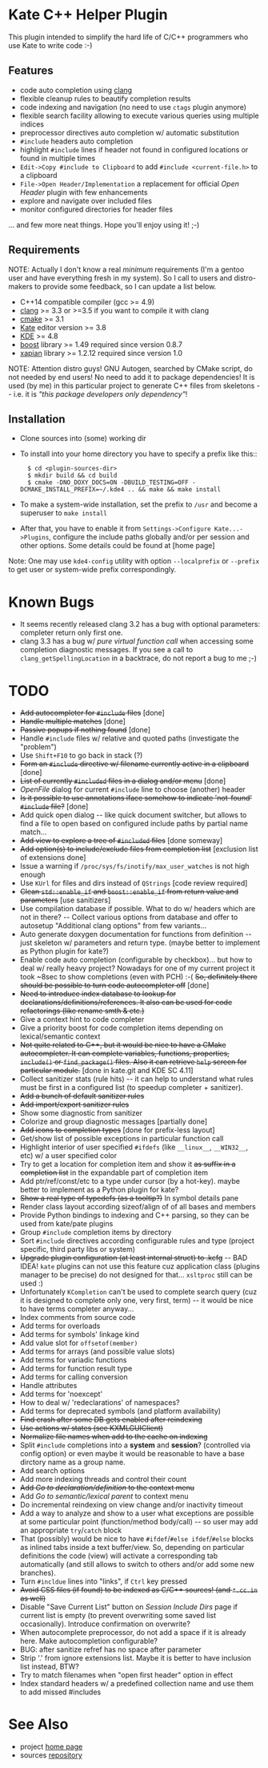 Kate C++ Helper Plugin
======================

This plugin intended to simplify the hard life of C/C++ programmers who use Kate to write code :-)

Features
--------

* code auto completion using [clang](http://clang.llvm.org)
* flexible cleanup rules to beautify completion results
* code indexing and navigation (no need to use `ctags` plugin anymore)
* flexible search facility allowing to execute various queries using multiple indices
* preprocessor directives auto completion w/ automatic substitution
* `#include` headers auto completion
* highlight `#include` lines if header not found in configured locations or found in multiple times
* `Edit->Copy #include to Clipboard` to add `#include <current-file.h>` to a clipboard
* `File->Open Header/Implementation` a replacement for official _Open Header_ plugin with few enhancements
* explore and navigate over included files
* monitor configured directories for header files

... and few more neat things. Hope you'll enjoy using it! ;-)

Requirements
------------

NOTE: Actually I don't know a real _minimum_ requirements (I'm a gentoo user and have everything fresh in
my system). So I call to users and distro-makers to provide some feedback, so I can update a list below.

* C++14 compatible compiler (gcc >= 4.9)
* [clang](http://clang.llvm.org) >= 3.3 or >=3.5 if you want to compile it with clang
* [cmake](http://cmake.org) >= 3.1
* [Kate](http://kate-editor.org) editor version >= 3.8
* [KDE](http://kde.org) >= 4.8
* [boost](http://boost.org) library >= 1.49 required since version 0.8.7
* [xapian](http://xapian.org) library >= 1.2.12 required since version 1.0

NOTE: Attention distro guys! GNU Autogen, searched by CMake script, do not needed by end users!
No need to add it to package dependencies! It is used (by me) in this particular project to generate
C++ files from skeletons -- i.e. it is _"this package developers only dependency"_!


Installation
------------

* Clone sources into (some) working dir
* To install into your home directory you have to specify a prefix like this::

        $ cd <plugin-sources-dir>
        $ mkdir build && cd build
        $ cmake -DNO_DOXY_DOCS=ON -DBUILD_TESTING=OFF -DCMAKE_INSTALL_PREFIX=~/.kde4 .. && make && make install

* To make a system-wide installation, set the prefix to `/usr` and become a superuser to `make install`
* After that, you have to enable it from `Settings->Configure Kate...->Plugins`, configure the include paths
  globally and/or per session and other options. Some details could be found at [home page]

Note: One may use `kde4-config` utility with option `--localprefix` or `--prefix` to get
user or system-wide prefix correspondingly.



Known Bugs
==========

* It seems recently released clang 3.2 has a bug with optional parameters: completer return only first one.
* clang 3.3 has a bug w/ _pure virtual function call_ when accessing some completion diagnostic messages.
  If you see a call to `clang_getSpellingLocation` in a backtrace, do not report a bug to me ;-)


TODO
====

* <del>Add autocompleter for `#include` files</del> [done]
* <del>Handle multiple matches</del> [done]
* <del>Passive popups if nothing found</del> [done]
* Handle `#include` files w/ relative and quoted paths (investigate the "problem")
* Use `Shift+F10` to go back in stack (?)
* <del>Form an `#include` directive w/ filename currently active in a clipboard</del> [done]
* <del>List of currently `#included` files in a dialog and/or menu</del> [done]
* _OpenFile_ dialog for current `#include` line to choose (another) header
* <del>Is it possible to use annotations iface somehow to indicate 'not-found' `#include` file?</del> [done]
* Add quick open dialog -- like quick document switcher, but allows to find a file to open
  based on configured include paths by partial name match...
* <del>Add view to explore a tree of `#included` files</del> [done someway]
* <del>Add option(s) to include/exclude files from completion list</del> [exclusion list of extensions done]
* Issue a warning if `/proc/sys/fs/inotify/max_user_watches` is not high enough
* Use `KUrl` for files and dirs instead of `QStrings` [code review required]
* <del>Clean `std::enable_if` and `boost::enable_if` from return value and parameters</del> [use sanitizers]
* Use compilation database if possible. What to do w/ headers which are not in there? -- Collect various options
  from database and offer to autosetup "Additional clang options" from few variants...
* Auto generate doxygen documentation for functions from definition -- just skeleton
  w/ parameters and return type. (maybe better to implement as Python plugin for kate?)
* Enable code auto completion (configurable by checkbox)... but how to deal w/ really heavy project?
  Nowadays for one of my current project it took ~8sec to show completions (even with PCH) :-(
  <del>So, definitely there should be possible to turn code autocompleter off</del> [done]
* <del>Need to introduce index database to lookup for declarations/definitions/references. It
  also can be used for code refactorings (like rename smth & etc.)</del>
* Give a context hint to code completer
* Give a priority boost for code completion items depending on lexical/semantic context
* <del>Not quite related to C++, but it would be nice to have a CMake autocompleter.
  It can complete variables, functions, properties, `include()` or `find_package()` files.
  Also it can retrieve `help` screen for particular module.</del> [done in kate.git and KDE SC 4.11]
* Collect sanitizer stats (rule hits) -- it can help to understand what rules must be first in
  a configured list (to speedup completer + sanitizer).
* <del>Add a bunch of default sanitizer rules</del>
* <del>Add import/export sanitizer rules</del>
* Show some diagnostic from sanitizer
* Colorize and group diagnostic messages [partially done]
* <del>Add icons to completion types</del> [done for prefix-less layout]
* Get/show list of possible exceptions in particular function call
* Highlight interior of user specified `#ifdefs` (like `__linux__`, `__WIN32__`, etc) w/ a user specified color
* Try to get a location for completion item and show it <del>as suffix in a completion list</del>
  in the expandable part of completion item
* Add ptr/ref/const/etc to a type under cursor (by a hot-key). maybe better to implement as a Python plugin for kate?
* <del>Show a real type of typedefs (as a tooltip?)</del> In symbol details pane
* Render class layout according sizeof/align of of all bases and members
* Provide Python bindings to indexing and C++ parsing, so they can be used from kate/pate plugins
* Group `#include` completion items by directory
* Sort `#include` directives according configurable rules and type (project specific, third party libs or system)
* <del>Upgrade plugin configuration (at least internal struct) to .kcfg</del> -- BAD IDEA!
  `kate` plugins can not use this feature cuz application class (plugins manager to be precise)
  do not designed for that... `xsltproc` still can be used :)
* Unfortunately `KCompletion` can't be used to complete search query (cuz it is designed to complete
  only one, very first, term) -- it would be nice to have terms completer anyway...
* Index comments from source code
* Add terms for overloads
* Add terms for symbols' linkage kind
* Add value slot for `offsetof(member)`
* Add terms for arrays (and possible value slots)
* Add terms for variadic functions
* Add terms for function result type
* Add terms for calling conversion
* Handle attributes
* Add terms for 'noexcept'
* How to deal w/ 'redeclarations' of namespaces?
* Add terms for deprecated symbols (and platform availability)
* <del>Find crash after some DB gets enabled after reindexing</del>
* <del>Use actions w/ states (see KXMLGUIClient)</del>
* <del>Normalize file names when add to the cache on indexing</del>
* Split `#include` completions into a __system__ and __session__? (controlled via config option)
  or even maybe it would be reasonable to have a base dirctory name as a group name.
* Add search options
* Add more indexing threads and control their count
* <del>Add <em>Go to declaration/definition</em> to the context menu</del>
* Add _Go to semantic/lexical parent_ to context menu
* Do incremental reindexing on view change and/or inactivity timeout
* Add a way to analyze and show to a user what exceptions are possible at some particular
  point (function/method body/call) -- so user may add an appropriate `try`/`catch` block
* That (possibly) would be nice to have `#ifdef`/`#else ifdef`/`#else` blocks as inlined tabs
  inside a text buffer/view. So, depending on particular definitions the code (view) will
  activate a corresponding tab automatically (and still allows to switch to others and/or
  add some new branches).
* Turn `#incldue` lines into "links", if `Ctrl` key pressed
* <del>Avoid CSS files (if found) to be indexed as C/C++ sources! (and `*.cc.in` as well) </del>
* Disable "Save Current List" button on _Session Include Dirs_ page if current list is empty
  (to prevent overwriting some saved list occasionally). Introduce confirmation on overwrite?
* When autocomplete preprocessor, do not add a space if it is already here. Make autocompletion configurable?
* BUG: after sanitize refref has no space after parameter
* Strip '.' from ignore extensions list. Maybe it is better to have inclusion list instead, BTW?
* Try to match filenames when "open first header" option in effect
* Index standard headers w/ a predefined collection name and use them to add missed #includes


See Also
========

* project [home page](http://zaufi.github.io/kate-cpp-helper-plugin.html)
* sources [repository](https://github.com/zaufi/kate-cpp-helper-plugin)
